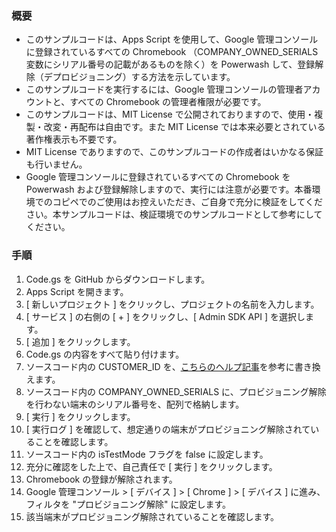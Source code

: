 ### 概要

* このサンプルコードは、Apps Script を使用して、Google 管理コンソールに登録されているすべての Chromebook （COMPANY_OWNED_SERIALS 変数にシリアル番号の記載があるものを除く）を Powerwash して、登録解除（デプロビジョニング）する方法を示しています。
* このサンプルコードを実行するには、Google 管理コンソールの管理者アカウントと、すべての Chromebook の管理者権限が必要です。
* このサンプルコードは、MIT License で公開されておりますので、使用・複製・改変・再配布は自由です。また MIT License では本来必要とされている著作権表示も不要です。
* MIT License でありますので、このサンプルコードの作成者はいかなる保証も行いません。
* Google 管理コンソールに登録されているすべての Chromebook を Powerwash および登録解除しますので、実行には注意が必要です。本番環境でのコピペでのご使用はお控えいただき、ご自身で充分に検証をしてください。本サンプルコードは、検証環境でのサンプルコードとして参考にしてください。

### 手順
1. Code.gs を GitHub からダウンロードします。
2. Apps Script を開きます。
3. [ 新しいプロジェクト ] をクリックし、プロジェクトの名前を入力します。
4. [ サービス ] の右側の [ + ] をクリックし、[ Admin SDK API ] を選択します。
5. [ 追加 ] をクリックします。
6. Code.gs の内容をすべて貼り付けます。
7. ソースコード内の CUSTOMER_ID を、[こちらのヘルプ記事](https://support.google.com/cloudidentity/answer/10070793?hl=ja)を参考に書き換えます。
8. ソースコード内の COMPANY_OWNED_SERIALS に、プロビジョニング解除を行わない端末のシリアル番号を、配列で格納します。
9. [ 実行 ] をクリックします。
10. [ 実行ログ ] を確認して、想定通りの端末がプロビジョニング解除されていることを確認します。
11. ソースコード内の isTestMode フラグを false に設定します。
12. 充分に確認をした上で、自己責任で [ 実行 ] をクリックします。
13. Chromebook の登録が解除されます。
14. Google 管理コンソール > [ デバイス ] > [ Chrome ] > [ デバイス ] に進み、フィルタを "プロビジョニング解除" に設定します。
15. 該当端末がプロビジョニング解除されていることを確認します。
